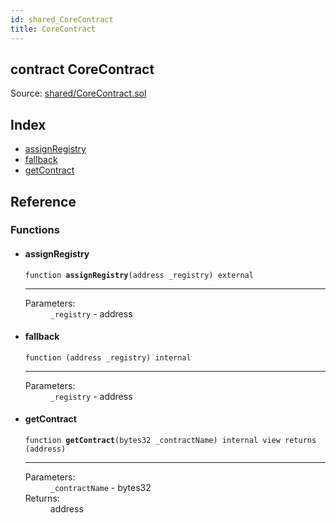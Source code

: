 ```yaml
---
id: shared_CoreContract
title: CoreContract
---
```


<div class="contract-doc"><div class="contract"><h2 class="contract-header"><span class="contract-kind">contract</span> CoreContract</h2><div class="source">Source: <a href="/blob/v1.0.0/contracts/shared/CoreContract.sol" target="_blank">shared/CoreContract.sol</a></div></div><div class="index"><h2>Index</h2><ul><li><a href="shared_CoreContract.html#assignRegistry">assignRegistry</a></li><li><a href="shared_CoreContract.html#">fallback</a></li><li><a href="shared_CoreContract.html#getContract">getContract</a></li></ul></div><div class="reference"><h2>Reference</h2><div class="functions"><h3>Functions</h3><ul><li><div class="item function"><span id="assignRegistry" class="anchor-marker"></span><h4 class="name">assignRegistry</h4><div class="body"><code class="signature">function <strong>assignRegistry</strong><span>(address _registry) </span><span>external </span></code><hr/><dl><dt><span class="label-parameters">Parameters:</span></dt><dd><div><code>_registry</code> - address</div></dd></dl></div></div></li><li><div class="item function"><span id="fallback" class="anchor-marker"></span><h4 class="name">fallback</h4><div class="body"><code class="signature">function <strong></strong><span>(address _registry) </span><span>internal </span></code><hr/><dl><dt><span class="label-parameters">Parameters:</span></dt><dd><div><code>_registry</code> - address</div></dd></dl></div></div></li><li><div class="item function"><span id="getContract" class="anchor-marker"></span><h4 class="name">getContract</h4><div class="body"><code class="signature">function <strong>getContract</strong><span>(bytes32 _contractName) </span><span>internal </span><span>view </span><span>returns  (address) </span></code><hr/><dl><dt><span class="label-parameters">Parameters:</span></dt><dd><div><code>_contractName</code> - bytes32</div></dd><dt><span class="label-return">Returns:</span></dt><dd>address</dd></dl></div></div></li></ul></div></div></div>
